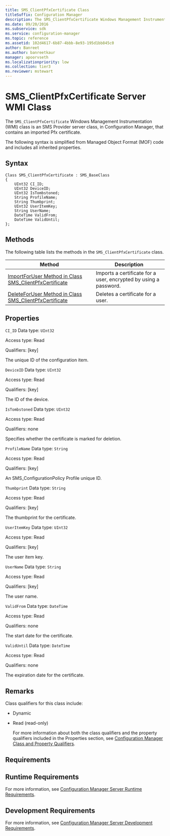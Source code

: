 ```yaml
---
title: SMS_ClientPfxCertificate Class
titleSuffix: Configuration Manager
description: The SMS_ClientPfxCertificate Windows Management Instrumentation class is an SMS Provider server class, in Configuration Manager, that contains an imported  Pfx certificate.
ms.date: 09/20/2016
ms.subservice: sdk
ms.service: configuration-manager
ms.topic: reference
ms.assetid: 102d4617-6b87-4bbb-8e93-195d1bb845c0
author: Banreet
ms.author: banreetkaur
manager: apoorvseth
ms.localizationpriority: low
ms.collection: tier3
ms.reviewer: mstewart
---
```

# SMS_ClientPfxCertificate Server WMI Class
The `SMS_ClientPfxCertificate` Windows Management Instrumentation (WMI) class is an SMS Provider server class, in Configuration Manager, that contains an imported  Pfx certificate.

 The following syntax is simplified from Managed Object Format (MOF) code and includes all inherited properties.

## Syntax

```
Class SMS_ClientPfxCertificate : SMS_BaseClass
{
    UInt32 CI_ID;
    UInt32 DeviceID;
    UInt32 IsTombstoned;
    String ProfileName;
    String Thumbprint;
    UInt32 UserItemKey;
    String UserName;
    DateTime ValidFrom;
    DateTime ValidUntil;
};

```

## Methods
 The following table lists the methods in the `SMS_ClientPfxCertificate` class.

|Method|Description|
|------------|-----------------|
|[ImportForUser Method in Class SMS_ClientPfxCertificate](../../../../../develop/reference/core/clients/deploy/importforuser-method-in-class-sms_clientpfxcertificate.md)|Imports a certificate for a user, encrypted by using a password.|
|[DeleteForUser Method in Class SMS_ClientPfxCertificate](../../../../../develop/reference/core/clients/deploy/deleteforuser-method-in-class-sms_clientpfxcertificate.md)|Deletes a certificate for a user.|

## Properties
 `CI_ID`
 Data type: `UInt32`

 Access type: Read

 Qualifiers: [key]

 The unique ID of the configuration item.

 `DeviceID`
 Data type: `UInt32`

 Access type: Read

 Qualifiers: [key]

 The ID of the device.

 `IsTombstoned`
 Data type: `UInt32`

 Access type: Read

 Qualifiers: none

 Specifies whether the certificate is marked for deletion.

 `ProfileName`
 Data type: `String`

 Access type: Read

 Qualifiers: [key]

 An SMS_ConfigurationPolicy Profile unique ID.

 `Thumbprint`
 Data type: `String`

 Access type: Read

 Qualifiers: [key]

 The thumbprint for the certificate.

 `UserItemKey`
 Data type: `UInt32`

 Access type: Read

 Qualifiers: [key]

 The user item key.

 `UserName`
 Data type: `String`

 Access type: Read

 Qualifiers: [key]

 The user name.

 `ValidFrom`
 Data type: `DateTime`

 Access type: Read

 Qualifiers: none

 The start date for the certificate.

 `ValidUntil`
 Data type: `DateTime`

 Access type: Read

 Qualifiers: none

 The expiration date for the certificate.

## Remarks
 Class qualifiers for this class include:

- Dynamic

- Read (read-only)

  For more information about both the class qualifiers and the property qualifiers included in the Properties section, see [Configuration Manager Class and Property Qualifiers](../../../../../develop/reference/misc/class-and-property-qualifiers.md).

## Requirements

## Runtime Requirements
 For more information, see [Configuration Manager Server Runtime Requirements](../../../../../develop/core/reqs/server-runtime-requirements.md).

## Development Requirements
 For more information, see [Configuration Manager Server Development Requirements](../../../../../develop/core/reqs/server-development-requirements.md).
